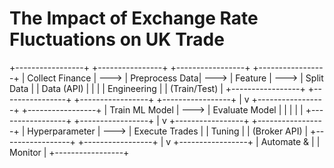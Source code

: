 # The Impact of Exchange Rate Fluctuations on UK Trade





+-----------------+      +----------------+      +-----------------+      +-----------------+
| Collect Finance | ---> | Preprocess Data| ---> | Feature         | ---> | Split Data      |
| Data (API)      |      |                |      | Engineering     |      | (Train/Test)    |
+-----------------+      +----------------+      +-----------------+      +-----------------+
                                                                                        |
                                                                                        v
                                          +-----------------+      +-----------------+
                                          | Train ML Model  | ---> | Evaluate Model  |
                                          |                 |      |                 |
                                          +-----------------+      +-----------------+
                                                                                        |
                                                                                        v
                                          +-----------------+      +-----------------+
                                          | Hyperparameter  | ---> | Execute Trades  |
                                          | Tuning          |      | (Broker API)    |
                                          +-----------------+      +-----------------+
                                                                                        |
                                                                                        v
                                                 +-----------------+
                                                 | Automate &      |
                                                 | Monitor         |
                                                 +-----------------+

